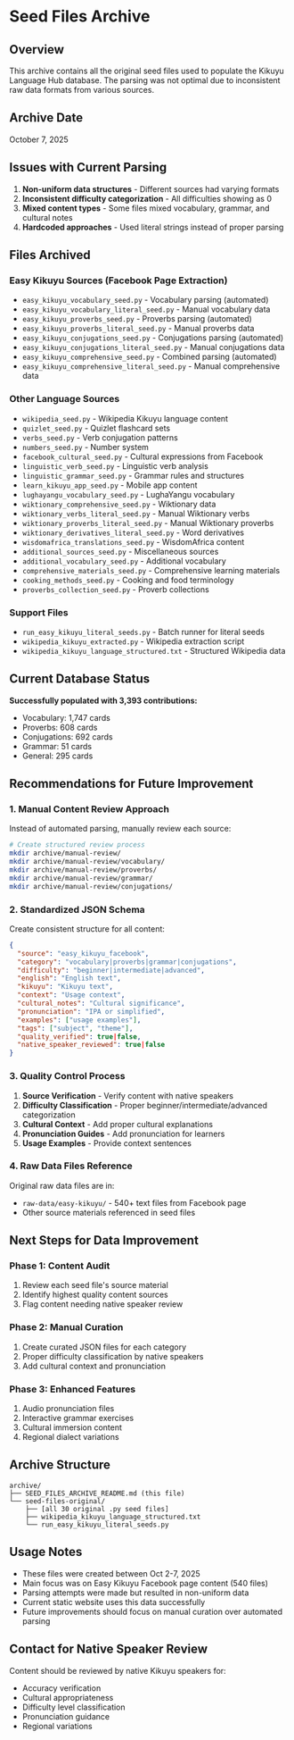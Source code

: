 # Seed Files Archive

## Overview
This archive contains all the original seed files used to populate the Kikuyu Language Hub database. The parsing was not optimal due to inconsistent raw data formats from various sources.

## Archive Date
October 7, 2025

## Issues with Current Parsing
1. **Non-uniform data structures** - Different sources had varying formats
2. **Inconsistent difficulty categorization** - All difficulties showing as 0
3. **Mixed content types** - Some files mixed vocabulary, grammar, and cultural notes
4. **Hardcoded approaches** - Used literal strings instead of proper parsing

## Files Archived

### Easy Kikuyu Sources (Facebook Page Extraction)
- `easy_kikuyu_vocabulary_seed.py` - Vocabulary parsing (automated)
- `easy_kikuyu_vocabulary_literal_seed.py` - Manual vocabulary data
- `easy_kikuyu_proverbs_seed.py` - Proverbs parsing (automated)  
- `easy_kikuyu_proverbs_literal_seed.py` - Manual proverbs data
- `easy_kikuyu_conjugations_seed.py` - Conjugations parsing (automated)
- `easy_kikuyu_conjugations_literal_seed.py` - Manual conjugations data
- `easy_kikuyu_comprehensive_seed.py` - Combined parsing (automated)
- `easy_kikuyu_comprehensive_literal_seed.py` - Manual comprehensive data

### Other Language Sources
- `wikipedia_seed.py` - Wikipedia Kikuyu language content
- `quizlet_seed.py` - Quizlet flashcard sets
- `verbs_seed.py` - Verb conjugation patterns
- `numbers_seed.py` - Number system
- `facebook_cultural_seed.py` - Cultural expressions from Facebook
- `linguistic_verb_seed.py` - Linguistic verb analysis
- `linguistic_grammar_seed.py` - Grammar rules and structures
- `learn_kikuyu_app_seed.py` - Mobile app content
- `lughayangu_vocabulary_seed.py` - LughaYangu vocabulary
- `wiktionary_comprehensive_seed.py` - Wiktionary data
- `wiktionary_verbs_literal_seed.py` - Manual Wiktionary verbs
- `wiktionary_proverbs_literal_seed.py` - Manual Wiktionary proverbs
- `wiktionary_derivatives_literal_seed.py` - Word derivatives
- `wisdomafrica_translations_seed.py` - WisdomAfrica content
- `additional_sources_seed.py` - Miscellaneous sources
- `additional_vocabulary_seed.py` - Additional vocabulary
- `comprehensive_materials_seed.py` - Comprehensive learning materials
- `cooking_methods_seed.py` - Cooking and food terminology
- `proverbs_collection_seed.py` - Proverb collections

### Support Files
- `run_easy_kikuyu_literal_seeds.py` - Batch runner for literal seeds
- `wikipedia_kikuyu_extracted.py` - Wikipedia extraction script
- `wikipedia_kikuyu_language_structured.txt` - Structured Wikipedia data

## Current Database Status
**Successfully populated with 3,393 contributions:**
- Vocabulary: 1,747 cards
- Proverbs: 608 cards  
- Conjugations: 692 cards
- Grammar: 51 cards
- General: 295 cards

## Recommendations for Future Improvement

### 1. Manual Content Review Approach
Instead of automated parsing, manually review each source:

```bash
# Create structured review process
mkdir archive/manual-review/
mkdir archive/manual-review/vocabulary/
mkdir archive/manual-review/proverbs/
mkdir archive/manual-review/grammar/
mkdir archive/manual-review/conjugations/
```

### 2. Standardized JSON Schema
Create consistent structure for all content:

```json
{
  "source": "easy_kikuyu_facebook",
  "category": "vocabulary|proverbs|grammar|conjugations",
  "difficulty": "beginner|intermediate|advanced",
  "english": "English text",
  "kikuyu": "Kikuyu text", 
  "context": "Usage context",
  "cultural_notes": "Cultural significance",
  "pronunciation": "IPA or simplified",
  "examples": ["usage examples"],
  "tags": ["subject", "theme"],
  "quality_verified": true|false,
  "native_speaker_reviewed": true|false
}
```

### 3. Quality Control Process
1. **Source Verification** - Verify content with native speakers
2. **Difficulty Classification** - Proper beginner/intermediate/advanced categorization
3. **Cultural Context** - Add proper cultural explanations
4. **Pronunciation Guides** - Add pronunciation for learners
5. **Usage Examples** - Provide context sentences

### 4. Raw Data Files Reference
Original raw data files are in:
- `raw-data/easy-kikuyu/` - 540+ text files from Facebook page
- Other source materials referenced in seed files

## Next Steps for Data Improvement

### Phase 1: Content Audit
1. Review each seed file's source material
2. Identify highest quality content sources
3. Flag content needing native speaker review

### Phase 2: Manual Curation  
1. Create curated JSON files for each category
2. Proper difficulty classification by native speakers
3. Add cultural context and pronunciation

### Phase 3: Enhanced Features
1. Audio pronunciation files
2. Interactive grammar exercises  
3. Cultural immersion content
4. Regional dialect variations

## Archive Structure
```
archive/
├── SEED_FILES_ARCHIVE_README.md (this file)
└── seed-files-original/
    ├── [all 30 original .py seed files]
    ├── wikipedia_kikuyu_language_structured.txt
    └── run_easy_kikuyu_literal_seeds.py
```

## Usage Notes
- These files were created between Oct 2-7, 2025
- Main focus was on Easy Kikuyu Facebook page content (540 files)
- Parsing attempts were made but resulted in non-uniform data
- Current static website uses this data successfully
- Future improvements should focus on manual curation over automated parsing

## Contact for Native Speaker Review
Content should be reviewed by native Kikuyu speakers for:
- Accuracy verification
- Cultural appropriateness  
- Difficulty level classification
- Pronunciation guidance
- Regional variations
